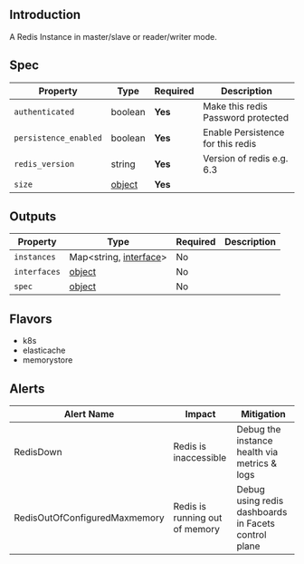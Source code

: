 ## Introduction

A Redis Instance in master/slave or reader/writer mode.

## Spec

| Property              | Type                           | Required | Description                        |
|-----------------------|--------------------------------|----------|------------------------------------|
| `authenticated`       | boolean                        | **Yes**  | Make this redis Password protected |
| `persistence_enabled` | boolean                        | **Yes**  | Enable Persistence for this redis  |
| `redis_version`       | string                         | **Yes**  | Version of redis e.g. 6.3          |
| `size`                | [object](../../traits/size.md) | **Yes**  |                                    |

## Outputs

| Property     | Type                                                      | Required | Description |
|--------------|-----------------------------------------------------------|----------|-------------|
| `instances`  | Map<string, [interface](../../traits/interface.md)>       | No       |             |
| `interfaces` | [object](../../traits/reader-writer-interfaces.schema.md) | No       |             |
| `spec`       | [object](#spec)                                           | No       |             |


## Flavors

- k8s
- elasticache
- memorystore

## Alerts

| Alert Name                    | Impact                         | Mitigation                                           |
|-------------------------------|--------------------------------|------------------------------------------------------|
| RedisDown                     | Redis is inaccessible          | Debug the instance health via metrics & logs         |
 | RedisOutOfConfiguredMaxmemory | Redis is running out of memory | Debug using redis dashboards in Facets control plane | 


